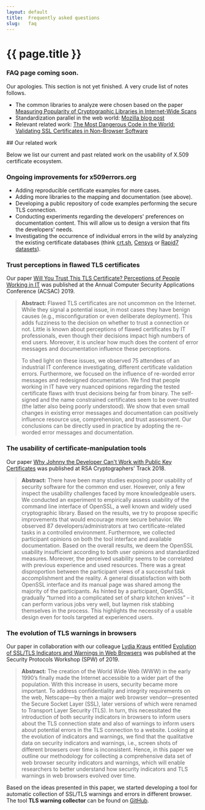```yaml
---
layout: default
title:  Frequently asked questions
slug:   faq
---
```

<div class="section"><div class="container" markdown="1">
<h1 id="faq">{{ page.title }}</h1>

### **FAQ page coming soon.**

Our apologies. This section is not yet finished. A very crude list of notes follows.

* The common libraries to analyze were chosen based on the paper [Measuring Popularity of Cryptographic Libraries in Internet-Wide Scans](https://crocs.fi.muni.cz/public/papers/acsac2017)
* Standardization parallel in the web world: [Mozilla blog post](https://blog.mozilla.org/blog/2017/10/18/mozilla-brings-microsoft-google-w3c-samsung-together-create-cross-browser-documentation-mdn/)
* Relevant related work: [The Most Dangerous Code in the World: Validating SSL Certificates in Non-Browser Software](http://www.cs.utexas.edu/~shmat/shmat_ccs12.pdf)

</div></div>

<div class="section"><div class="container" markdown="1">
## Our related work

Below we list our current and past related work on the usability of X.509 certificate ecosystem.

### Ongoing improvements for x509errors.org

* Adding reproducible certificate examples for more cases.
* Adding more libraries to the mapping and documentation (see above).
* Developing a public repository of code examples performing the secure TLS connection.
* Conducting experiments regarding the developers' preferences on documentation content. This will allow us to design a version that fits the developers' needs.
* Investigating the occurrence of individual errors in the wild by analyzing the existing certificate databases (think [crt.sh](https://crt.sh/), [Censys](https://censys.io/) or [Rapid7 datasets](https://opendata.rapid7.com/)).

### Trust perceptions in flawed TLS certificates

Our paper [Will You Trust This TLS Certificate? Perceptions of People Working in IT](https://crocs.fi.muni.cz/public/papers/acsac2019) was published at the Annual Computer Security Applications Conference (ACSAC) 2019.

> **Abstract:** Flawed TLS certificates are not uncommon on the Internet. While they signal a potential issue, in most cases they have benign causes (e.g., misconfiguration or even deliberate deployment). This adds fuzziness to the decision on whether to trust a connection or not. Little is known about perceptions of flawed certificates by IT professionals, even though their decisions impact high numbers of end users. Moreover, it is unclear how much does the content of error messages and documentation influence these perceptions.
>
> To shed light on these issues, we observed 75 attendees of an industrial IT conference investigating, different certificate validation errors. Furthermore, we focused on the influence of re-worded error messages and redesigned documentation. We find that people working in IT have very nuanced opinions regarding the tested certificate flaws with trust decisions being far from binary. The self-signed and the name constrained certificates seem to be over-trusted (the latter also being poorly understood). We show that even small changes in existing error messages and documentation can positively influence resource use, comprehension, and trust assessment. Our conclusions can be directly used in practice by adopting the re-worded error messages and documentation.

### The usability of certificate-manipulation tools

Our paper [Why Johnny the Developer Can't Work with Public Key Certificates](https://crocs.fi.muni.cz/public/papers/rsa2018) was published at RSA Cryptographers' Track 2018.

> **Abstract:** There have been many studies exposing poor usability of security software for the common end user. However, only a few inspect the usability challenges faced by more knowledgeable users. We conducted an experiment to empirically assess usability of the command line interface of OpenSSL, a well known and widely used cryptographic library. Based on the results, we try to propose specific improvements that would encourage more secure behavior. We observed 87 developers/administrators at two certificate-related tasks in a controlled environment. Furthermore, we collected participant opinions on both the tool interface and available documentation. Based on the overall results, we deem the OpenSSL usability insufficient according to both user opinions and standardized measures. Moreover, the perceived usability seems to be correlated with previous experience and used resources. There was a great disproportion between the participant views of a successful task accomplishment and the reality. A general dissatisfaction with both OpenSSL interface and its manual page was shared among the majority of the participants. As hinted by a participant, OpenSSL gradually “turned into a complicated set of sharp kitchen knives” – it can perform various jobs very well, but laymen risk stabbing themselves in the process. This highlights the necessity of a usable design even for tools targeted at experienced users.

### The evolution of TLS warnings in browsers

Our paper in collaboration with our colleague [Lydia Kraus](https://crocs.fi.muni.cz/people/lkraus) entitled [Evolution of SSL/TLS Indicators and Warnings in Web Browsers](https://crocs.fi.muni.cz/public/papers/spw2019) was published at the Security Protocols Workshop (SPW) of 2019.

> **Abstract:** The creation of the World Wide Web (WWW) in the early 1990’s finally made the Internet accessible to a wider part of the population. With this increase in users, security became more important. To address confidentiality and integrity requirements on the web, Netscape—by then a major web browser vendor—presented the Secure Socket Layer (SSL), later versions of which were renamed to Transport Layer Security (TLS). In turn, this necessitated the introduction of both security indicators in browsers to inform users about the TLS connection state and also of warnings to inform users about potential errors in the TLS connection to a website. Looking at the evolution of indicators and warnings, we find that the qualitative data on security indicators and warnings, i.e., screen shots of different browsers over time is inconsistent. Hence, in this paper we outline our methodology for collecting a comprehensive data set of web browser security indicators and warnings, which will enable researchers to better understand how security indicators and TLS warnings in web browsers evolved over time.

Based on the ideas presented in this paper, we started developing a tool for automatic collection of SSL/TLS warnings and errors in different browser. The tool **TLS warning collector** can be found on [GitHub](https://github.com/crocs-muni/tls-warning-collector).

</div></div>
